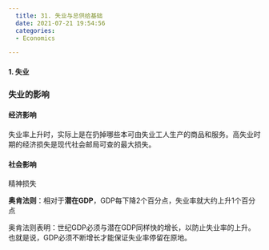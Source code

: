 ```yaml
---
  title: 31. 失业与总供给基础
  date: 2021-07-21 19:54:56
  categories:
  - Economics

---
```


#### 1. 失业

### 失业的影响

#### 经济影响

失业率上升时，实际上是在扔掉哪些本可由失业工人生产的商品和服务。高失业时期的经济损失是现代社会邮局可查的最大损失。

#### 社会影响

精神损失

**奥肯法则**：相对于**潜在GDP**，GDP每下降2个百分点，失业率就大约上升1个百分点

奥肯法则表明：世纪GDP必须与潜在GDP同样快的增长，以防止失业率的上升。也就是说，GDP必须不断增长才能保证失业率停留在原地。      

